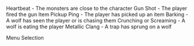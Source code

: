 Heartbeat - The monsters are close to the character
Gun Shot - The player fired the gun
Item Pickup Ping - The player has picked up an item
Barking - A wolf has seen the player or is chasing them
Crunching or Screaming - A wolf is eating the player
Metallic Clang - A trap has sprung on a wolf

Menu Selection
